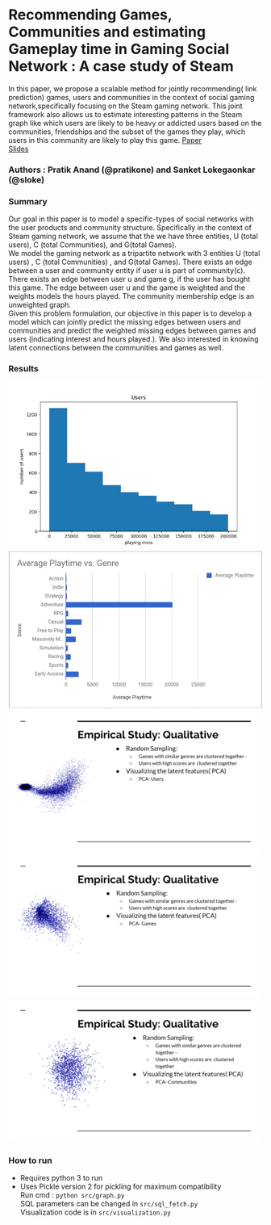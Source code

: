 # Recommending Games, Communities and estimating Gameplay time in Gaming Social Network : A case study of Steam
In this paper, we propose a scalable method for jointly recommending( link prediction) games, users and communities in the context of social gaming network,specifically focusing on the Steam gaming network. This joint framework also allows us to estimate interesting patterns in the Steam graph like which users are likely to be heavy or addicted users based on the communities, friendships and the subset of the games they play, which users in this community are likely to play this  game.
[Paper](https://github.com/pratikone/steam-addiction-analysis/blob/master/doc/LOKEGAONKAR-ANAND-final.pdf)     
[Slides](https://github.com/pratikone/steam-addiction-analysis/blob/master/doc/slides.pdf)

### Authors : Pratik Anand (@pratikone) and Sanket Lokegaonkar (@sloke)


### Summary
Our goal in this paper is to model a specific-types of social networks with the user products and community structure. Specifically in the context of Steam gaming network, we assume that the we have three entities, U (total users), C (total Communities), and G(total Games).     
We model the gaming network as a tripartite network with 3 entities U (total users) , C (total Communities) , and G(total Games). There exists an edge between a user and community entity if user u is part of community(c). There exists an edge between user u and game g, if the user has bought this game. The edge between user u and the game is weighted and the weights models the hours played. The community membership edge is an unweighted graph.     
Given this problem formulation, our objective in this paper is to develop a model which can jointly predict the missing edges between users and communities and predict the weighted missing edges between games and users (indicating interest and hours played.). We also interested in knowing latent connections between the communities and games as well.

### Results

![](https://github.com/pratikone/steam-addiction-analysis/blob/master/doc/users50K.png "Playtime vs users")
![](https://github.com/pratikone/steam-addiction-analysis/blob/master/doc/for50kusers.PNG "Playtime by genre")    
![](https://github.com/pratikone/steam-addiction-analysis/blob/master/doc/pca_users.png "PCA - Users")    
![](https://github.com/pratikone/steam-addiction-analysis/blob/master/doc/pca_games.png "PCA - Games")    
![](https://github.com/pratikone/steam-addiction-analysis/blob/master/doc/pca_communities.png "PCA - Communities")        
### How to run
* Requires python 3 to run       
* Uses Pickle version 2 for pickling for maximum compatibility       
Run cmd : ``` python src/graph.py ```      
SQL parameters can be changed in ```src/sql_fetch.py```      
Visualization code is in ```src/visualization.py```      